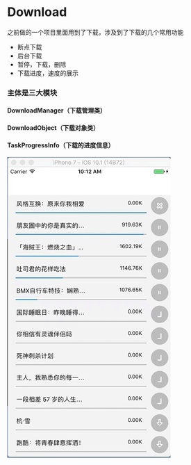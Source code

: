 # Download

之前做的一个项目里面用到了下载，涉及到了下载的几个常用功能
- 断点下载
- 后台下载
- 暂停，下载，删除
- 下载进度，速度的展示

### 主体是三大模块
#### DownloadManager（下载管理类）
#### DownloadObject（下载对象类）
#### TaskProgressInfo（下载的进度信息）

![](https://raw.githubusercontent.com/famile/readme_pic/master/images/download.gif)
